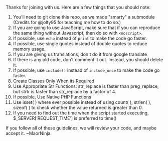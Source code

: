 Thanks for joining with us. Here are a few things that you should note:

1. You'll need to git clone this repo, as we made "smarty" a submodule (Credits for @jolty95 for teaching me how to do so.)
2. If you are going to use JavaScript, make sure that if you can reproduce the same thing without Javascript, then do so with `<noscript>`.
3. If possible, use `echo` instead of `print` to make the code go faster.
4. If possible, use single quotes instead of double quotes to reduce memory usage.
5. If you are giving us translations, don't do it from google translate
6. If there is any old code, don't comment it out. Instead, you should delete it.
7. If possible, use `include()` instead of `include_once` to make the code go faster.
8. Create Classes Only When its Required
9. Use Appropriate Str Functions: str_replace is faster than preg_replace, but strtr is faster than str_replace by a factor of 4.
10. If possible, Use Native PHP Functions
11. Use isset( ) where ever possible instead of using count( ), strlen( ), sizeof( ) to check whether the value returned is greater than 0.
12. If you need to find out the time when the script started executing, $_SERVER[’REQUEST_TIME’] is preferred to time()

If you follow all of these guidelines, we will review your code, and maybe accept it.
~MaorNinja.
